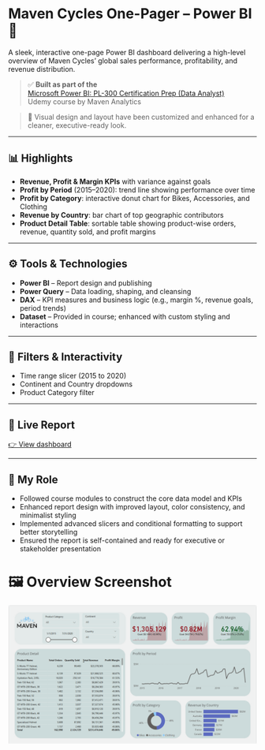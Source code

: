 # Maven Cycles One-Pager – Power BI 🚴‍

A sleek, interactive one-page Power BI dashboard delivering a high-level overview of Maven Cycles’ global sales performance, profitability, and revenue distribution.

> ✅ **Built as part of the**  
> [Microsoft Power BI: PL-300 Certification Prep (Data Analyst)](https://www.udemy.com/course/microsoft-power-bi-certification-da-100-exam-prep/learn/)  
> Udemy course by Maven Analytics

> 🎨 Visual design and layout have been customized and enhanced for a cleaner, executive-ready look.

---

## 📊 Highlights
- **Revenue, Profit & Margin KPIs** with variance against goals
- **Profit by Period** (2015–2020): trend line showing performance over time
- **Profit by Category**: interactive donut chart for Bikes, Accessories, and Clothing
- **Revenue by Country**: bar chart of top geographic contributors
- **Product Detail Table**: sortable table showing product-wise orders, revenue, quantity sold, and profit margins

---

## ⚙️ Tools & Technologies
- **Power BI** – Report design and publishing  
- **Power Query** – Data loading, shaping, and cleansing  
- **DAX** – KPI measures and business logic (e.g., margin %, revenue goals, period trends)  
- **Dataset** – Provided in course; enhanced with custom styling and interactions

---

## 🎯 Filters & Interactivity
- Time range slicer (2015 to 2020)
- Continent and Country dropdowns
- Product Category filter

---

## 🔗 Live Report
[👉 View dashboard](https://app.powerbi.com/view?r=eyJrIjoiZDVmNmMxNDItMWVjNC00ZjYwLTlhYzEtNjMwOTcxMjdiYjU3IiwidCI6IjI3ZjExNTYzLTlhMDgtNDNiZC1hZDhmLTJlZGZiZTkxNmMzNCJ9)

---

## 🧩 My Role
- Followed course modules to construct the core data model and KPIs  
- Enhanced report design with improved layout, color consistency, and minimalist styling  
- Implemented advanced slicers and conditional formatting to support better storytelling  
- Ensured the report is self-contained and ready for executive or stakeholder presentation

# 🖼️ Overview Screenshot
![OverviewM Page](./OverviewM.png)


